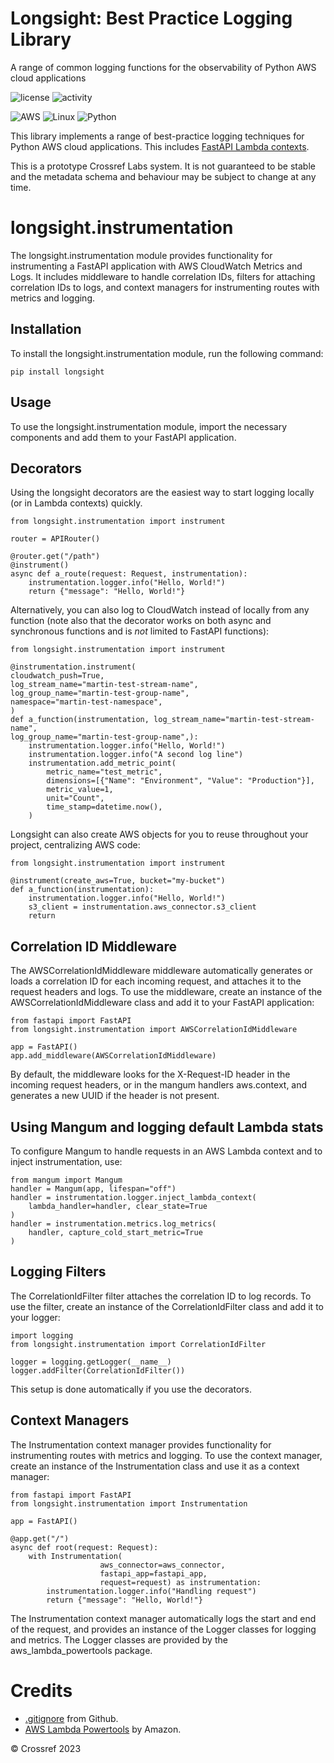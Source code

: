 # Longsight: Best Practice Logging Library
A range of common logging functions for the observability of Python AWS cloud applications


![license](https://img.shields.io/gitlab/license/crossref/labs/longsight) ![activity](https://img.shields.io/gitlab/last-commit/crossref/labs/longsight)

![AWS](https://img.shields.io/badge/AWS-%23FF9900.svg?style=for-the-badge&logo=amazon-aws&logoColor=white) ![Linux](https://img.shields.io/badge/Linux-FCC624?style=for-the-badge&logo=linux&logoColor=black) ![Python](https://img.shields.io/badge/python-3670A0?style=for-the-badge&logo=python&logoColor=ffdd54)

This library implements a range of best-practice logging techniques for Python AWS cloud applications. This includes [FastAPI Lambda contexts](https://www.eliasbrange.dev/posts/observability-with-fastapi-aws-lambda-powertools/). 

This is a prototype Crossref Labs system. It is not guaranteed to be stable and the metadata schema and behaviour may be subject to change at any time.

# longsight.instrumentation
The longsight.instrumentation module provides functionality for instrumenting a FastAPI application with AWS CloudWatch Metrics and Logs. It includes middleware to handle correlation IDs, filters for attaching correlation IDs to logs, and context managers for instrumenting routes with metrics and logging.

## Installation
To install the longsight.instrumentation module, run the following command:

    pip install longsight

## Usage
To use the longsight.instrumentation module, import the necessary components and add them to your FastAPI application.

## Decorators
Using the longsight decorators are the easiest way to start logging locally (or in Lambda contexts) quickly.

    from longsight.instrumentation import instrument

    router = APIRouter()
    
    @router.get("/path")
    @instrument()
    async def a_route(request: Request, instrumentation):
        instrumentation.logger.info("Hello, World!")
        return {"message": "Hello, World!"}

Alternatively, you can also log to CloudWatch instead of locally from any function (note also that the decorator works on both async and synchronous functions and is _not_ limited to FastAPI functions):

    from longsight.instrumentation import instrument

    @instrumentation.instrument(
    cloudwatch_push=True,
    log_stream_name="martin-test-stream-name",
    log_group_name="martin-test-group-name",
    namespace="martin-test-namespace",
    )
    def a_function(instrumentation, log_stream_name="martin-test-stream-name",
    log_group_name="martin-test-group-name",):
        instrumentation.logger.info("Hello, World!")
        instrumentation.logger.info("A second log line")
        instrumentation.add_metric_point(
            metric_name="test_metric",
            dimensions=[{"Name": "Environment", "Value": "Production"}],
            metric_value=1,
            unit="Count",
            time_stamp=datetime.now(),
        )

Longsight can also create AWS objects for you to reuse throughout your project, centralizing AWS code:

    from longsight.instrumentation import instrument

    @instrument(create_aws=True, bucket="my-bucket")
    def a_function(instrumentation):
        instrumentation.logger.info("Hello, World!")
        s3_client = instrumentation.aws_connector.s3_client
        return

## Correlation ID Middleware
The AWSCorrelationIdMiddleware middleware automatically generates or loads a correlation ID for each incoming request, and attaches it to the request headers and logs. To use the middleware, create an instance of the AWSCorrelationIdMiddleware class and add it to your FastAPI application:

    from fastapi import FastAPI
    from longsight.instrumentation import AWSCorrelationIdMiddleware
    
    app = FastAPI()
    app.add_middleware(AWSCorrelationIdMiddleware)

By default, the middleware looks for the X-Request-ID header in the incoming request headers, or in the mangum handlers aws.context, and generates a new UUID if the header is not present.

## Using Mangum and logging default Lambda stats

To configure Mangum to handle requests in an AWS Lambda context and to inject instrumentation, use:

    from mangum import Mangum
    handler = Mangum(app, lifespan="off")
    handler = instrumentation.logger.inject_lambda_context(
        lambda_handler=handler, clear_state=True
    )
    handler = instrumentation.metrics.log_metrics(
        handler, capture_cold_start_metric=True
    )

## Logging Filters
The CorrelationIdFilter filter attaches the correlation ID to log records. To use the filter, create an instance of the CorrelationIdFilter class and add it to your logger:

    import logging
    from longsight.instrumentation import CorrelationIdFilter
    
    logger = logging.getLogger(__name__)
    logger.addFilter(CorrelationIdFilter())

This setup is done automatically if you use the decorators.

## Context Managers
The Instrumentation context manager provides functionality for instrumenting routes with metrics and logging. To use the context manager, create an instance of the Instrumentation class and use it as a context manager:

    from fastapi import FastAPI
    from longsight.instrumentation import Instrumentation
    
    app = FastAPI()
    
    @app.get("/")
    async def root(request: Request):
        with Instrumentation(
                        aws_connector=aws_connector,
                        fastapi_app=fastapi_app,
                        request=request) as instrumentation:
            instrumentation.logger.info("Handling request")
            return {"message": "Hello, World!"}

The Instrumentation context manager automatically logs the start and end of the request, and provides an instance of the Logger classes for logging and metrics. The Logger classes are provided by the aws_lambda_powertools package.

# Credits
* [.gitignore](https://github.com/github/gitignore) from Github.
* [AWS Lambda Powertools](https://awslabs.github.io/aws-lambda-powertools-python/2.10.0/) by Amazon.

&copy; Crossref 2023